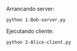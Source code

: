 Arrancando server:
```
python 1-Bob-server.py
```

Ejecutando cliente:
```
python 2-Alice-client.py
```
